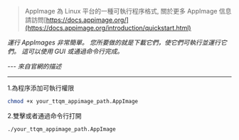 > AppImage 為 Linux 平台的一種可執行程序格式, 關於更多 AppImage 信息請訪問[https://docs.appimage.org/](https://docs.appimage.org/introduction/quickstart.html)

_運行 AppImages 非常簡單。 您所要做的就是下載它們，使它們可執行並運行它們。 這可以使用 GUI 或通過命令行完成。_

_--- *來自官網的描述*_

---

1.為程序添加可執行權限

```bash
chmod +x your_ttqm_appimage_path.AppImage
```

2.雙擊或者通過命令行打開

```bash
./your_ttqm_appimage_path.AppImage
```
